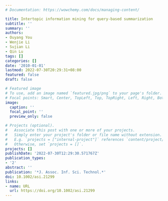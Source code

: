 ```yaml
---
# Documentation: https://wowchemy.com/docs/managing-content/

title: Intertopic information mining for query-based summarization
subtitle: ''
summary: ''
authors:
- Ouyang You
- Wenjie Li
- Sujian Li
- Qin Lu
tags: []
categories: []
date: '2010-01-01'
lastmod: 2022-07-30T20:29:31+08:00
featured: false
draft: false

# Featured image
# To use, add an image named `featured.jpg/png` to your page's folder.
# Focal points: Smart, Center, TopLeft, Top, TopRight, Left, Right, BottomLeft, Bottom, BottomRight.
image:
  caption: ''
  focal_point: ''
  preview_only: false

# Projects (optional).
#   Associate this post with one or more of your projects.
#   Simply enter your project's folder or file name without extension.
#   E.g. `projects = ["internal-project"]` references `content/project/deep-learning/index.md`.
#   Otherwise, set `projects = []`.
projects: []
publishDate: '2022-07-30T12:29:30.571767Z'
publication_types:
- '2'
abstract: ''
publication: '*J. Assoc. Inf. Sci. Technol.*'
doi: 10.1002/asi.21299
links:
- name: URL
  url: https://doi.org/10.1002/asi.21299
---
```

